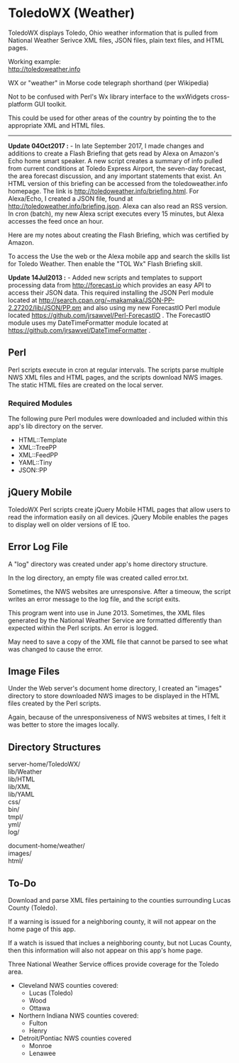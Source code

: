 # ToledoWX (Weather)

ToledoWX displays Toledo, Ohio weather information that is pulled from National Weather Serivce XML files, JSON files, plain text files, and HTML pages.

Working example:  
http://toledoweather.info

WX or "weather" in Morse code telegraph shorthand (per Wikipedia)

Not to be confused with Perl's Wx library interface to the wxWidgets cross-platform GUI toolkit.

This could be used for other areas of the country by pointing the to the appropriate XML and HTML files.


---

**Update 04Oct2017 :** - In late September 2017, I made changes and additions to create a Flash Briefing that gets read by Alexa on Amazon's Echo home smart speaker. A new script creates a summary of info pulled from current conditions at Toledo Express Airport, the seven-day forecast, the area forecast discussion, and any important statements that exist. An HTML version of this briefing can be accessed from the toledoweather.info homepage. The link is <http://toledoweather.info/briefing.html>. For Alexa/Echo, I created a JSON file, found at <http://toledoweather.info/briefing.json>. Alexa can also read an RSS version. In cron (batch), my new Alexa script executes every 15 minutes, but Alexa accesses the feed once an hour.

Here are my notes about creating the Flash Briefing, which was certified by Amazon.

To access the Use the web or the Alexa mobile app and search the skills list for Toledo Weather. Then enable the "TOL Wx" Flash Briefing skill.


**Update 14Jul2013 :** - Added new scripts and templates to support processing data from http://forecast.io which provides an easy API to access their JSON data. This required installing the JSON Perl module located at http://search.cpan.org/~makamaka/JSON-PP-2.27202/lib/JSON/PP.pm and also using my new ForecastIO Perl module located https://github.com/jrsawvel/Perl-ForecastIO . The ForecastIO module uses my DateTimeFormatter module located at https://github.com/jrsawvel/DateTimeFormatter .



## Perl

Perl scripts execute in cron at regular intervals. The scripts parse multiple NWS XML files and HTML pages, and the scripts download NWS images. The static HTML files are created on the local server.



### Required Modules

The following pure Perl modules were downloaded and included within this app's lib directory on the server.

* HTML::Template
* XML::TreePP
* XML::FeedPP
* YAML::Tiny
* JSON::PP



## jQuery Mobile

ToledoWX Perl scripts create jQuery Mobile HTML pages that allow users to read the information easily on all devices. jQuery Mobile enables the pages to display well on older versions of IE too.


## Error Log File

A "log" directory was created under app's home directory structure. 

In the log directory, an empty file was created called error.txt.

Sometimes, the NWS websites are unresponsive. After a timeouw, the script writes an error message to the log file, and the script exits.

This program went into use in June 2013. Sometimes, the XML files generated by the National Weather Service are formatted differently than expected within the Perl scripts. An error is logged.

May need to save a copy of the XML file that cannot be parsed to see what was changed to cause the error.


## Image Files

Under the Web server's document home directory, I created an "images" directory to store downloaded NWS images to be displayed in the HTML files created by the Perl scripts.
 
Again, because of the unresponsiveness of NWS websites at times, I felt it was better to store the images locally.


## Directory Structures

server-home/ToledoWX/  
lib/Weather  
lib/HTML  
lib/XML  
lib/YAML  
css/  
bin/  
tmpl/  
yml/  
log/  
 
 
document-home/weather/  
images/  
html/  
 
 
## To-Do

Download and parse XML files pertaining to the counties surrounding Lucas County (Toledo).

If a warning is issued for a neighboring county, it will not appear on the home page of this app.

If a watch is issued that inclues a neighboring county, but not Lucas County, then this information will also not appear on this app's home page.

Three National Weather Service offices provide coverage for the Toledo area.

* Cleveland NWS counties covered:
  * Lucas (Toledo)
  * Wood 
  * Ottawa
* Northern Indiana NWS counties covered:
  * Fulton
  * Henry
* Detroit/Pontiac NWS counties covered
  * Monroe
  * Lenawee




